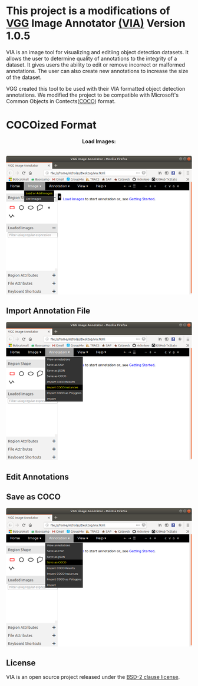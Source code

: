 
# This project is a modifications of [VGG](http://www.robots.ox.ac.uk/~vgg/) Image Annotator [(VIA)](http://www.robots.ox.ac.uk/~vgg/software/via/) Version 1.0.5

VIA is an image tool for visualizing and editiing object detection datasets. It allows the user to determine quality of annotations to the integrity of a dataset. It gives users the ability to edit or remove incorrect or malformed annotations. The user can also create new annotations to increase the size of the dataset.

VGG created this tool to be used with their VIA formatted object detection annotations. We modified the project to be compatible with Microsoft's Common Objects in Contects([COCO](http://cocodataset.org/#home)) format.


# COCOized Format
<p align="center">
  <b>Load Images:</b>
  <br><br>
</p>

![load](images/load_img.png)
## Import Annotation File 
   ![import](images/import_anno.png)
## Edit Annotations 
 
## Save as COCO 
   ![save](images/save_coco.png)
 


## License
VIA is an open source project released under the
[BSD-2 clause license](https://gitlab.com/vgg/via/blob/master/LICENSE).
